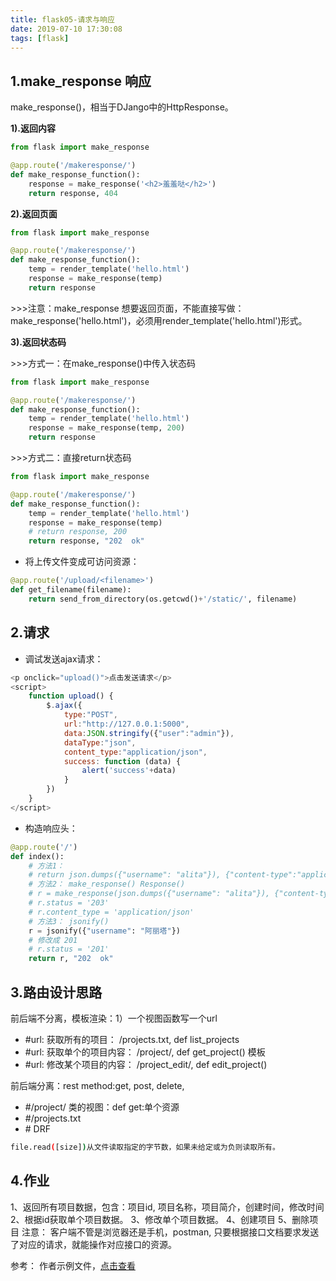```yaml
---
title: flask05-请求与响应
date: 2019-07-10 17:30:08
tags: [flask]
---
```


## **1.make_response 响应**

make_response()，相当于DJango中的HttpResponse。

**1).返回内容**
```python
from flask import make_response

@app.route('/makeresponse/')
def make_response_function():
    response = make_response('<h2>羞羞哒</h2>')
    return response, 404
```

<!-- more -->

**2).返回页面**

```python
from flask import make_response

@app.route('/makeresponse/')
def make_response_function():
    temp = render_template('hello.html')
    response = make_response(temp)
    return response
```

\>>>注意：make_response 想要返回页面，不能直接写做：make_response('hello.html')，必须用render_template('hello.html')形式。

**3).返回状态码**

\>>>方式一：在make_response()中传入状态码

```python
from flask import make_response

@app.route('/makeresponse/')
def make_response_function():
    temp = render_template('hello.html')
    response = make_response(temp, 200)
    return response
```

\>>>方式二：直接return状态码

```python
from flask import make_response

@app.route('/makeresponse/')
def make_response_function():
    temp = render_template('hello.html')
    response = make_response(temp)
    # return response, 200
    return response, "202  ok"
```

- 将上传文件变成可访问资源：

```python
@app.route('/upload/<filename>')
def get_filename(filename):
    return send_from_directory(os.getcwd()+'/static/', filename)
```



## **2.请求**

- 调试发送ajax请求：

```javascript
<p onclick="upload()">点击发送请求</p>
<script>
    function upload() {
        $.ajax({
            type:"POST",
            url:"http://127.0.0.1:5000",
            data:JSON.stringify({"user":"admin"}),
            dataType:"json",
            content_type:"application/json",
            success: function (data) {
                alert('success'+data)
            }
        })
    }
</script>
```

- 构造响应头：

```python
@app.route('/')
def index():
    # 方法1：
    # return json.dumps({"username": "alita"}), {"content-type":"application/json"}
    # 方法2： make_response() Response()
    # r = make_response(json.dumps({"username": "alita"}), {"content-type":"application/json"})
    # r.status = '203'
    # r.content_type = 'application/json'
    # 方法3： jsonify()
    r = jsonify({"username": "阿丽塔"})
    # 修改成 201
    # r.status = '201'
    return r, "202  ok"
```



## **3.路由设计思路**

前后端不分离，模板渲染：1）一个视图函数写一个url

- \#url: 获取所有的项目： /projects.txt, def list_projects
- \#url: 获取单个的项目内容： /project/<id>, def get_project() 模板
- \#url: 修改某个项目的内容： /project_edit/<id>, def edit_project()

前后端分离：rest method:get, post, delete,
- \#/project/<id> 类的视图：def get:单个资源
- \#/projects.txt
- \# DRF

```bash
file.read([size])从文件读取指定的字节数，如果未给定或为负则读取所有。
```

## **4.作业**
1、返回所有项目数据，包含：项目id, 项目名称，项目简介，创建时间，修改时间
2、根据id获取单个项目数据。
3、修改单个项目数据。
4、创建项目
5、删除项目
注意： 客户端不管是浏览器还是手机，postman, 只要根据接口文档要求发送了对应的请求，就能操作对应接口的资源。

参考：
作者示例文件，[点击查看](<https://github.com/icon-python/python-study/tree/master/flask06/homework>)

